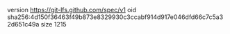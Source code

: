 version https://git-lfs.github.com/spec/v1
oid sha256:4d150f36463f49b873e8329930c3ccabf914d917e046dfd66c7c5a32d651c49a
size 1215

